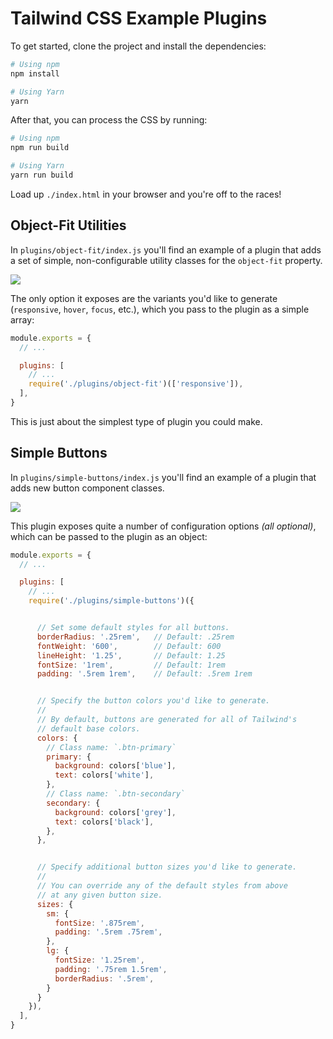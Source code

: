 # Tailwind CSS Example Plugins

To get started, clone the project and install the dependencies:

```sh
# Using npm
npm install

# Using Yarn
yarn
```

After that, you can process the CSS by running:

```sh
# Using npm
npm run build

# Using Yarn
yarn run build
```

Load up `./index.html` in your browser and you're off to the races!

## Object-Fit Utilities

In `plugins/object-fit/index.js` you'll find an example of a plugin that adds a set of simple, non-configurable utility classes for the `object-fit` property.

![](https://user-images.githubusercontent.com/4323180/37477273-a16ac9fc-284d-11e8-9ec6-da819f66871e.png)

The only option it exposes are the variants you'd like to generate (`responsive`, `hover`, `focus`, etc.), which you pass to the plugin as a simple array:

```js
module.exports = {
  // ...

  plugins: [
    // ...
    require('./plugins/object-fit')(['responsive']),
  ],
}
```

This is just about the simplest type of plugin you could make.

## Simple Buttons

In `plugins/simple-buttons/index.js` you'll find an example of a plugin that adds new button component classes.

![](https://user-images.githubusercontent.com/4323180/37477287-b367cf88-284d-11e8-823b-f793c3ba1119.png)

This plugin exposes quite a number of configuration options *(all optional)*, which can be passed to the plugin as an object:

```js
module.exports = {
  // ...

  plugins: [
    // ...
    require('./plugins/simple-buttons')({


      // Set some default styles for all buttons.
      borderRadius: '.25rem',   // Default: .25rem
      fontWeight: '600',        // Default: 600
      lineHeight: '1.25',       // Default: 1.25
      fontSize: '1rem',         // Default: 1rem
      padding: '.5rem 1rem',    // Default: .5rem 1rem


      // Specify the button colors you'd like to generate.
      // 
      // By default, buttons are generated for all of Tailwind's
      // default base colors.
      colors: {
        // Class name: `.btn-primary`
        primary: {
          background: colors['blue'],
          text: colors['white'],
        },
        // Class name: `.btn-secondary`
        secondary: {
          background: colors['grey'],
          text: colors['black'],
        },
      },


      // Specify additional button sizes you'd like to generate.
      // 
      // You can override any of the default styles from above
      // at any given button size.
      sizes: {
        sm: {
          fontSize: '.875rem',
          padding: '.5rem .75rem',
        },
        lg: {
          fontSize: '1.25rem',
          padding: '.75rem 1.5rem',
          borderRadius: '.5rem',
        }
      }
    }),
  ],
}
```

